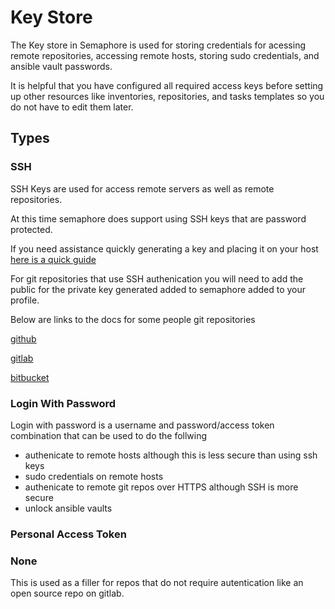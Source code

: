 # Key Store

The Key store in Semaphore is used for storing credentials for acessing remote repositories, accessing remote hosts, storing sudo credentials, and ansible vault passwords.

It is helpful that you have configured all required access keys before setting up other resources like inventories, repositories, and tasks templates so you do not have to edit them later.

## Types

### SSH
SSH Keys are used for access remote servers as well as remote repositories.

At this time semaphore does support using SSH keys that are password protected.

If you need assistance quickly generating a key and placing it on your host [here is a quick guide](https://www.digitalocean.com/community/tutorials/how-to-set-up-ssh-keys-on-ubuntu-20-04)

For git repositories that use SSH authenication you will need to add the public for the private key generated added to semaphore added to your profile.

Below are links to the docs for some people git repositories

[github](https://docs.github.com/en/authentication/connecting-to-github-with-ssh/adding-a-new-ssh-key-to-your-github-account)

[gitlab](https://support.atlassian.com/bitbucket-cloud/docs/set-up-an-ssh-key/)

[bitbucket](https://support.atlassian.com/bitbucket-cloud/docs/set-up-an-ssh-key/)

### Login With Password
Login with password is a username and password/access token combination that can be used to do the follwing
* authenicate to remote hosts although this is less secure than using ssh keys
* sudo credentials on remote hosts
* authenicate to remote git repos over HTTPS although SSH is more secure 
* unlock ansible vaults

### Personal Access Token

### None
This is used as a filler for repos that do not require autentication like an open source repo on gitlab.
